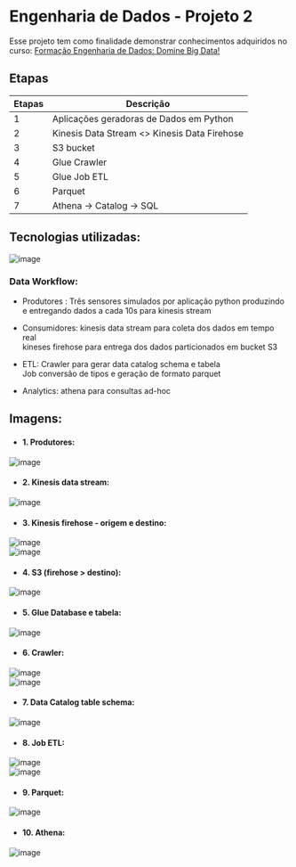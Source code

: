 # Engenharia de Dados - Projeto 2

Esse projeto tem como finalidade demonstrar conhecimentos adquiridos no curso:
[Formação Engenharia de Dados: Domine Big Data!](https://www.udemy.com/course/engenheiro-de-dados)

## Etapas

| Etapas | Descrição |
|--------|-----------|
| 1      | Aplicações geradoras de Dados em Python |
| 2      | Kinesis Data Stream <> Kinesis Data Firehose |
| 3      | S3 bucket |
| 4      | Glue Crawler | 
| 5      | Glue Job ETL |
| 6      | Parquet |
| 7      | Athena -> Catalog -> SQL |

## Tecnologias utilizadas:
![image](https://github.com/DieGit0/windfarm/assets/19257853/c1dd3296-eb91-456e-b66b-5677badd7a0b)



### Data Workflow:
- Produtores  : Três sensores simulados por aplicação python produzindo e entregando dados a cada 10s para kinesis stream <p>
- Consumidores: kinesis data stream para coleta dos dados em tempo real <br>
                kineses firehose para entrega dos dados particionados em bucket S3 <p>
- ETL: Crawler para gerar data catalog schema e tabela <br>
       Job conversão de tipos e geração de formato parquet <p>
- Analytics: athena para consultas ad-hoc <p>

## Imagens:<p>
- #### 1. Produtores: <p>
![image](https://github.com/DieGit0/windfarm/assets/19257853/ff2962a3-9ca2-4032-abde-6453115c770a) <p>

- #### 2. Kinesis data stream: <p>
![image](https://github.com/DieGit0/windfarm/assets/19257853/9431ca1c-1a27-4124-8dd7-c3bdbea59e86) <p>

- #### 3. Kinesis firehose - origem e destino: <p>
 ![image](https://github.com/DieGit0/windfarm/assets/19257853/488ff3e0-3ae2-463d-acf6-e82e7923c632) <br>
![image](https://github.com/DieGit0/windfarm/assets/19257853/40cbee5e-4b24-454d-a3e9-0a0cb7d89ffd)

 - #### 4. S3 (firehose > destino): <p>
![image](https://github.com/DieGit0/windfarm/assets/19257853/1f6b4c81-d1cb-4d9d-9fe1-f3f2a1eeb2da) <p>

 - #### 5. Glue Database e tabela: <p>
![image](https://github.com/DieGit0/windfarm/assets/19257853/06d70a75-058e-489d-9bcb-ad8520355e27) <p>

- #### 6. Crawler: <p>
![image](https://github.com/DieGit0/windfarm/assets/19257853/5be06831-6f2f-439a-93ea-91471e053e91) <br>
![image](https://github.com/DieGit0/windfarm/assets/19257853/0142ffe8-0e9c-4aab-be32-eb559f8b6047) <p>

- #### 7. Data Catalog table schema: <p>
![image](https://github.com/DieGit0/windfarm/assets/19257853/8095cacf-43b1-4697-a112-92cd9f725681) <p>

- #### 8. Job ETL: <p>
![image](https://github.com/DieGit0/windfarm/assets/19257853/66086027-36f7-4ed3-899c-069fb5a2585e) <br>
![image](https://github.com/DieGit0/windfarm/assets/19257853/97527521-04ce-4d7d-8bde-f0630fa44aa8) <p>

- #### 9. Parquet: <p>
![image](https://github.com/DieGit0/windfarm/assets/19257853/5adf4798-ce65-487e-8176-60d26b1854c9) <p>

- #### 10. Athena: <p>
![image](https://github.com/DieGit0/windfarm/assets/19257853/29a11c9e-51b4-48e7-b0fd-22f88193c5a8) <p>

<p>
